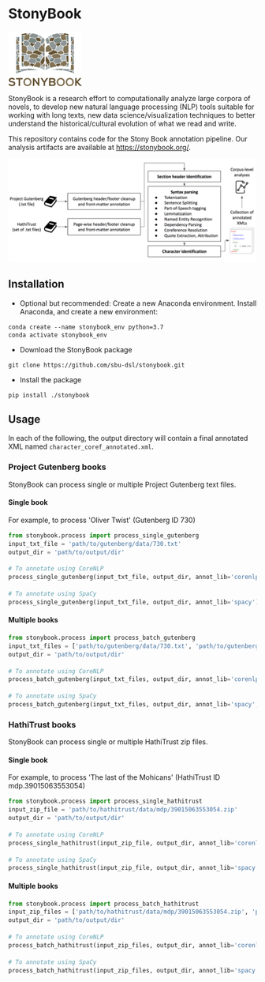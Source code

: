 # StonyBook

<img src="images/StonyBook.png" align="center" width="150">

StonyBook is a research effort to computationally analyze large corpora of novels, to develop new natural language processing (NLP) tools suitable for working with long texts, new data science/visualization techniques to better understand the historical/cultural evolution of what we read and write.

This repository contains code for the Stony Book annotation pipeline. Our analysis artifacts are available at https://stonybook.org/.

![Pipeline overview](images/new_overview.png)

## Installation

* Optional but recommended: Create a new Anaconda environment. Install Anaconda, and create a new environment:

```
conda create --name stonybook_env python=3.7
conda activate stonybook_env
```
* Download the StonyBook package

```
git clone https://github.com/sbu-dsl/stonybook.git
```

* Install the package

```
pip install ./stonybook
```

## Usage

In each of the following, the output directory will contain a final annotated XML named `character_coref_annotated.xml`.


### Project Gutenberg books

StonyBook can process single or multiple Project Gutenberg text files.

#### Single book
For example, to process 'Oliver Twist' (Gutenberg ID 730)
```python
from stonybook.process import process_single_gutenberg
input_txt_file = 'path/to/gutenberg/data/730.txt'
output_dir = 'path/to/output/dir'

# To annotate using CoreNLP
process_single_gutenberg(input_txt_file, output_dir, annot_lib='corenlp')

# To annotate using SpaCy
process_single_gutenberg(input_txt_file, output_dir, annot_lib='spacy')
```

#### Multiple books
```python
from stonybook.process import process_batch_gutenberg
input_txt_files = ['path/to/gutenberg/data/730.txt', 'path/to/gutenberg/data/64317.txt', 'path/to/gutenberg/data/37106.txt']
output_dir = 'path/to/output/dir'

# To annotate using CoreNLP
process_batch_gutenberg(input_txt_files, output_dir, annot_lib='corenlp', num_threads=3)

# To annotate using SpaCy
process_batch_gutenberg(input_txt_files, output_dir, annot_lib='spacy', num_threads=3)
```

### HathiTrust books

StonyBook can process single or multiple HathiTrust zip files.

#### Single book
For example, to process 'The last of the Mohicans' (HathiTrust ID mdp.39015063553054)
```python
from stonybook.process import process_single_hathitrust
input_zip_file = 'path/to/hathitrust/data/mdp/39015063553054.zip'
output_dir = 'path/to/output/dir'

# To annotate using CoreNLP
process_single_hathitrust(input_zip_file, output_dir, annot_lib='corenlp')

# To annotate using SpaCy
process_single_hathitrust(input_zip_file, output_dir, annot_lib='spacy')
```

#### Multiple books
```python
from stonybook.process import process_batch_hathitrust
input_zip_files = ['path/to/hathitrust/data/mdp/39015063553054.zip', 'path/to/hathitrust/data/ucm/5324201722.zip', 'path/to/hathitrust/data/coo/31924064979440.zip']
output_dir = 'path/to/output/dir'

# To annotate using CoreNLP
process_batch_hathitrust(input_zip_files, output_dir, annot_lib='corenlp', num_threads=3)

# To annotate using SpaCy
process_batch_hathitrust(input_zip_files, output_dir, annot_lib='spacy', num_threads=3)
```

